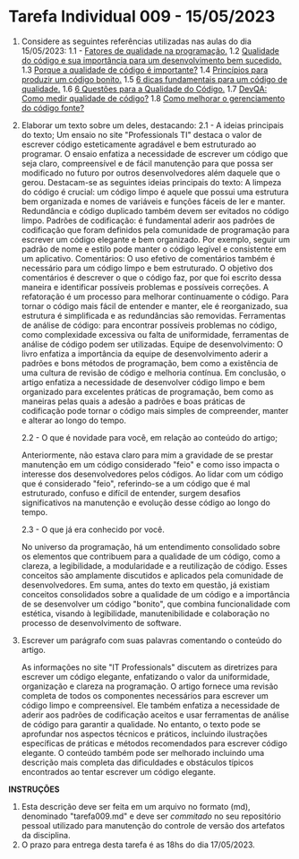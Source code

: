 # Tarefa Individual 009 - 15/05/2023

1. Considere as seguintes referências utilizadas nas aulas do dia 15/05/2023:
   1.1 - [Fatores de qualidade na programação.](https://www.devmedia.com.br/fatores-de-qualidade-na-programacao/29780)
   1.2 [Qualidade do código e sua importância para um desenvolvimento bem sucedido.](https://bring.com.br/blog/2019/09/10/qualidade-do-codigo-e-sua-importancia-para-um-desenvolvimento-bem-sucedido/)
   1.3 [Porque a qualidade de código é importante?](https://ezdevs.com.br/porque-a-qualidade-de-codigo-e-importante/)
     1.4 [Princípios para produzir um código bonito.](https://www.profissionaisti.com.br/principios-para-produzir-um-codigo-bonito/)
   1.5 [6 dicas fundamentais para um código de qualidade.](https://www.youtube.com/watch?v=MMAu_1KMcMA)
   1.6 [6 Questões para a Qualidade do Código.](https://vizir.com.br/2016/09/6-questoes-para-a-qualidade-do-codigo-ruby-conf-br-4/)
   1.7 [DevQA: Como medir qualidade de código?](https://kamillaqueiroz.medium.com/devqa-como-medir-qualidade-de-código-6149fada1e)
   1.8 [Como melhorar o gerenciamento do código fonte?](https://gaea.com.br/como-melhorar-o-gerenciamento-de-codigo-fonte/)

2. Elaborar um texto sobre um deles, destacando:
    2.1 - A ideias principais do texto;
    Um ensaio no site "Professionals TI" destaca o valor de escrever código esteticamente agradável e bem estruturado ao programar. O ensaio enfatiza a necessidade de escrever um código que seja claro, compreensível e de fácil manutenção para que possa ser modificado no futuro por outros desenvolvedores além daquele que o gerou.
Destacam-se as seguintes ideias principais do texto:
A limpeza do código é crucial: um código limpo é aquele que possui uma estrutura bem organizada e nomes de variáveis ​​e funções fáceis de ler e manter. Redundância e código duplicado também devem ser evitados no código limpo.
Padrões de codificação: é fundamental aderir aos padrões de codificação que foram definidos pela comunidade de programação para escrever um código elegante e bem organizado. Por exemplo, seguir um padrão de nome e estilo pode manter o código legível e consistente em um aplicativo.
Comentários: O uso efetivo de comentários também é necessário para um código limpo e bem estruturado. O objetivo dos comentários é descrever o que o código faz, por que foi escrito dessa maneira e identificar possíveis problemas e possíveis correções.
A refatoração é um processo para melhorar continuamente o código. Para tornar o código mais fácil de entender e manter, ele é reorganizado, sua estrutura é simplificada e as redundâncias são removidas.
Ferramentas de análise de código: para encontrar possíveis problemas no código, como complexidade excessiva ou falta de uniformidade, ferramentas de análise de código podem ser utilizadas.
Equipe de desenvolvimento: O livro enfatiza a importância da equipe de desenvolvimento aderir a padrões e bons métodos de programação, bem como a existência de uma cultura de revisão de código e melhoria contínua.
Em conclusão, o artigo enfatiza a necessidade de desenvolver código limpo e bem organizado para excelentes práticas de programação, bem como as maneiras pelas quais a adesão a padrões e boas práticas de codificação pode tornar o código mais simples de compreender, manter e alterar ao longo do tempo.

    
    2.2 - O que é novidade para você, em relação ao conteúdo do artigo;
    
    Anteriormente, não estava claro para mim a gravidade de se prestar manutenção em um código considerado "feio" e como isso impacta o interesse dos desenvolvedores pelos códigos.
    Ao lidar com um código que é considerado "feio", referindo-se a um código que é mal estruturado, confuso e difícil de entender, surgem desafios significativos na manutenção e evolução desse código ao longo do tempo.

    2.3 - O que já era conhecido por você.
    
    No universo da programação, há um entendimento consolidado sobre os elementos que contribuem para a qualidade de um código, como a clareza, a legibilidade, a modularidade e a reutilização de código. Esses conceitos são amplamente discutidos e aplicados pela comunidade de desenvolvedores.
    Em suma, antes do texto em questão, já existiam conceitos consolidados sobre a qualidade de um código e a importância de se desenvolver um código "bonito", que combina funcionalidade com estética, visando à legibilidade, manutenibilidade e colaboração no processo de desenvolvimento de software.

3. Escrever um parágrafo com suas palavras comentando o conteúdo do artigo.
    
    As informações no site "IT Professionals" discutem as diretrizes para escrever um código elegante, enfatizando o valor da uniformidade, organização e clareza na programação. O artigo fornece uma revisão completa de todos os componentes necessários para escrever um código limpo e compreensível. Ele também enfatiza a necessidade de aderir aos padrões de codificação aceitos e usar ferramentas de análise de código para garantir a qualidade. No entanto, o texto pode se aprofundar nos aspectos técnicos e práticos, incluindo ilustrações específicas de práticas e métodos recomendados para escrever código elegante. O conteúdo também pode ser melhorado incluindo uma descrição mais completa das dificuldades e obstáculos típicos encontrados ao tentar escrever um código elegante.

**INSTRUÇÕES**
1. Esta descrição deve ser feita em um arquivo no formato (md), denominado "tarefa009.md" e deve ser _commitado_ no seu repositório pessoal utilizado para manutenção do controle de versão dos artefatos da disciplina.
2. O prazo para entrega desta tarefa é as 18hs do dia 17/05/2023.
